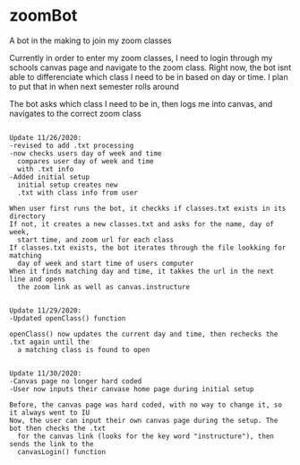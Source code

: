 # zoomBot
A bot in the making to join my zoom classes

Currently in order to enter my zoom classes, I need to login through 
my schools canvas page and navigate to the zoom class. Right now, the
bot isnt able to differenciate which class I need to be in based on day
or time. 
I plan to put that in when next semester rolls around

The bot asks which class I need to be in, then logs me into canvas, and 
navigates to the correct zoom class

`````````````````````````````````````````````````````````````````````````````````````````````

Update 11/26/2020:
-revised to add .txt processing
-now checks users day of week and time
  compares user day of week and time 
  with .txt info
-Added initial setup
  initial setup creates new 
  .txt with class info from user

When user first runs the bot, it checkks if classes.txt exists in its directory
If not, it creates a new classes.txt and asks for the name, day of week, 
  start time, and zoom url for each class
If classes.txt exists, the bot iterates through the file lookking for matching
  day of week and start time of users computer
When it finds matching day and time, it takkes the url in the next line and opens 
  the zoom link as well as canvas.instructure

`````````````````````````````````````````````````````````````````````````````````````````````
`````````````````````````````````````````````````````````````````````````````````````````````

Update 11/29/2020:
-Updated openClass() function

openClass() now updates the current day and time, then rechecks the .txt again until the 
  a matching class is found to open

`````````````````````````````````````````````````````````````````````````````````````````````
`````````````````````````````````````````````````````````````````````````````````````````````

Update 11/30/2020:
-Canvas page no longer hard coded
-User now inputs their canvase home page during initial setup

Before, the canvas page was hard coded, with no way to change it, so it always went to IU
Now, the user can input their own canvas page during the setup. The bot then checks the .txt
  for the canvas link (looks for the key word "instructure"), then sends the link to the 
  canvasLogin() function
  
`````````````````````````````````````````````````````````````````````````````````````````````
